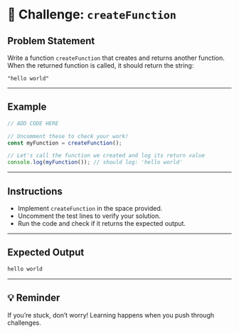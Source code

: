 

# 🚀 Challenge: `createFunction`

## Problem Statement

Write a function `createFunction` that creates and returns another function.
When the returned function is called, it should return the string:

```
"hello world"
```

---

## Example

```js
// ADD CODE HERE

// Uncomment these to check your work!
const myFunction = createFunction();

// Let's call the function we created and log its return value
console.log(myFunction()); // should log: 'hello world'
```

---

## Instructions

* Implement `createFunction` in the space provided.
* Uncomment the test lines to verify your solution.
* Run the code and check if it returns the expected output.

---

## Expected Output

```txt
hello world
```

---

## 💡 Reminder

If you’re stuck, don’t worry! Learning happens when you push through challenges.
